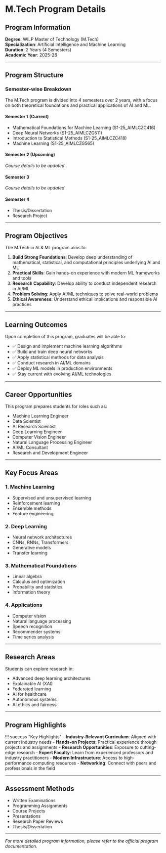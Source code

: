 # M.Tech Program Details

## Program Information

**Degree**: WILP Master of Technology (M.Tech)  
**Specialization**: Artificial Intelligence and Machine Learning  
**Duration**: 2 Years (4 Semesters)  
**Academic Year**: 2025-26

---

## Program Structure

### Semester-wise Breakdown

The M.Tech program is divided into 4 semesters over 2 years, with a focus on both theoretical foundations and practical applications of AI and ML.

#### **Semester 1** (Current)
- Mathematical Foundations for Machine Learning (S1-25_AIMLCZC416)
- Deep Neural Networks (S1-25_AIMLCZG511)
- Introduction to Statistical Methods (S1-25_AIMLCZC418)
- Machine Learning (S1-25_AIMLCZG565)

#### **Semester 2** (Upcoming)
*Course details to be updated*

#### **Semester 3**
*Course details to be updated*

#### **Semester 4**
- Thesis/Dissertation
- Research Project

---

## Program Objectives

The M.Tech in AI & ML program aims to:

1. **Build Strong Foundations**: Develop deep understanding of mathematical, statistical, and computational principles underlying AI and ML
2. **Practical Skills**: Gain hands-on experience with modern ML frameworks and tools
3. **Research Capability**: Develop ability to conduct independent research in AI/ML
4. **Problem Solving**: Apply AI/ML techniques to solve real-world problems
5. **Ethical Awareness**: Understand ethical implications and responsible AI practices

---

## Learning Outcomes

Upon completion of this program, graduates will be able to:

- ✅ Design and implement machine learning algorithms
- ✅ Build and train deep neural networks
- ✅ Apply statistical methods for data analysis
- ✅ Conduct research in AI/ML domains
- ✅ Deploy ML models in production environments
- ✅ Stay current with evolving AI/ML technologies

---

## Career Opportunities

This program prepares students for roles such as:

- Machine Learning Engineer
- Data Scientist
- AI Research Scientist
- Deep Learning Engineer
- Computer Vision Engineer
- Natural Language Processing Engineer
- AI/ML Consultant
- Research and Development Engineer

---

## Key Focus Areas

### 1. **Machine Learning**
- Supervised and unsupervised learning
- Reinforcement learning
- Ensemble methods
- Feature engineering

### 2. **Deep Learning**
- Neural network architectures
- CNNs, RNNs, Transformers
- Generative models
- Transfer learning

### 3. **Mathematical Foundations**
- Linear algebra
- Calculus and optimization
- Probability and statistics
- Information theory

### 4. **Applications**
- Computer vision
- Natural language processing
- Speech recognition
- Recommender systems
- Time series analysis

---

## Research Areas

Students can explore research in:

- Advanced deep learning architectures
- Explainable AI (XAI)
- Federated learning
- AI for healthcare
- Autonomous systems
- AI ethics and fairness

---

## Program Highlights

!!! success "Key Highlights"
    - **Industry-Relevant Curriculum**: Aligned with current industry needs
    - **Hands-on Projects**: Practical experience through projects and assignments
    - **Research Opportunities**: Exposure to cutting-edge research
    - **Expert Faculty**: Learn from experienced professors and industry practitioners
    - **Modern Infrastructure**: Access to high-performance computing resources
    - **Networking**: Connect with peers and professionals in the field

---

## Assessment Methods

- Written Examinations
- Programming Assignments
- Course Projects
- Presentations
- Research Paper Reviews
- Thesis/Dissertation

---

*For more detailed program information, please refer to the official program documentation.*
